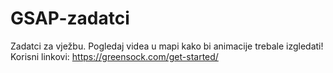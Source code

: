 # GSAP-zadatci
Zadatci za vježbu. Pogledaj videa u mapi kako bi animacije trebale izgledati! Korisni linkovi: https://greensock.com/get-started/
